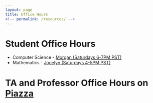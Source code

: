 ```yaml
---
layout: page
title: Office Hours
<!-- permalink: /resources/ -->
---
```


# Student Office Hours
- Computer Science - [Morgan (Saturdays 6-7PM PST)](https://us04web.zoom.us/j/8472061193?pwd=bVh1UWRBOEU5aGl0REtQZ045ejhmUT09)
- Mathematics - [Jocelyn (Saturdays 4-5PM PST)](https://us04web.zoom.us/j/75779473315?pwd=eUlpWXZPSHYxaUFCT2loaVZXMy9tdz09)


# TA and Professor Office Hours on [Piazza](https://piazza.com/class/kdsg62ze6nz6y0?cid=33)
